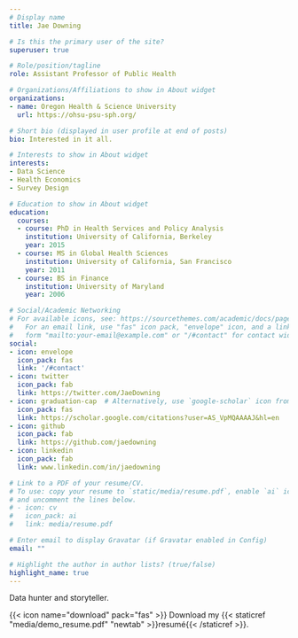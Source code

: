 ```yaml
---
# Display name
title: Jae Downing

# Is this the primary user of the site?
superuser: true

# Role/position/tagline
role: Assistant Professor of Public Health

# Organizations/Affiliations to show in About widget
organizations:
- name: Oregon Health & Science University 
  url: https://ohsu-psu-sph.org/

# Short bio (displayed in user profile at end of posts)
bio: Interested in it all.

# Interests to show in About widget
interests:
- Data Science
- Health Economics
- Survey Design

# Education to show in About widget
education:
  courses:
  - course: PhD in Health Services and Policy Analysis
    institution: University of California, Berkeley
    year: 2015
  - course: MS in Global Health Sciences
    institution: University of California, San Francisco
    year: 2011
  - course: BS in Finance
    institution: University of Maryland
    year: 2006

# Social/Academic Networking
# For available icons, see: https://sourcethemes.com/academic/docs/page-builder/#icons
#   For an email link, use "fas" icon pack, "envelope" icon, and a link in the
#   form "mailto:your-email@example.com" or "/#contact" for contact widget.
social:
- icon: envelope
  icon_pack: fas
  link: '/#contact'
- icon: twitter
  icon_pack: fab
  link: https://twitter.com/JaeDowning
- icon: graduation-cap  # Alternatively, use `google-scholar` icon from `ai` icon pack
  icon_pack: fas
  link: https://scholar.google.com/citations?user=AS_VpMQAAAAJ&hl=en
- icon: github
  icon_pack: fab
  link: https://github.com/jaedowning
- icon: linkedin
  icon_pack: fab
  link: www.linkedin.com/in/jaedowning

# Link to a PDF of your resume/CV.
# To use: copy your resume to `static/media/resume.pdf`, enable `ai` icons in `params.toml`, 
# and uncomment the lines below.
# - icon: cv
#   icon_pack: ai
#   link: media/resume.pdf

# Enter email to display Gravatar (if Gravatar enabled in Config)
email: ""

# Highlight the author in author lists? (true/false)
highlight_name: true
---
```


Data hunter and storyteller.


{{< icon name="download" pack="fas" >}} Download my {{< staticref "media/demo_resume.pdf" "newtab" >}}resumé{{< /staticref >}}.
